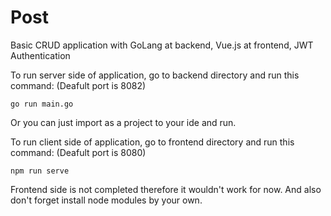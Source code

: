 # Post
Basic CRUD application with GoLang at backend, Vue.js at frontend, JWT Authentication


To run server side of application, go to backend directory and run this command: (Deafult port is 8082)
```
go run main.go
```
Or you can just import as a project to your ide and run.



To run client side of application, go to frontend directory and run this command: (Deafult port is 8080)
```
npm run serve
```

Frontend side is not completed therefore it wouldn't work for now.
And also don't forget install node modules by your own. 
